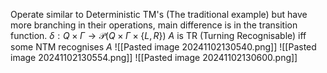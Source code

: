 Operate similar to Deterministic TM's (The traditional example) but have more branching in their operations, main difference is in the transition function.  $\delta:Q\times\Gamma\rightarrow\mathcal{P}(Q\times\Gamma\times\{L,R\})$
$A$ is TR (Turning Recognisable) iff some NTM recognises $A$
![[Pasted image 20241102130540.png]]
![[Pasted image 20241102130554.png]]
![[Pasted image 20241102130600.png]]
